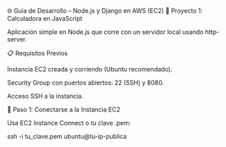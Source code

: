🌐 Guía de Desarrollo – Node.js y Django en AWS (EC2)
🧮 Proyecto 1: Calculadora en JavaScript

Aplicación simple en Node.js que corre con un servidor local usando http-server.

📋 Requisitos Previos

Instancia EC2 creada y corriendo (Ubuntu recomendado).

Security Group con puertos abiertos: 22 (SSH) y 8080.

Acceso SSH a la instancia.

🚀 Paso 1: Conectarse a la Instancia EC2

Usa EC2 Instance Connect o tu clave .pem:

ssh -i tu_clave.pem ubuntu@tu-ip-publica
